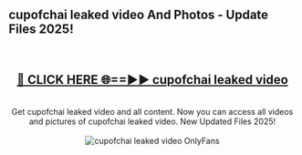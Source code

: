 <h2>cupofchai leaked video And Photos - Update Files 2025!</h2>
<br>
<div align="center">
<h2><a href="https://linkcuts.com/hfmhzwbr" rel="nofollow">🔴 CLICK HERE 🌐==►► cupofchai leaked video</a></h2>
<br>
Get cupofchai leaked video and all content. Now you can access all videos and pictures of cupofchai leaked video. New Updated Files 2025!
<br>
<br>
<a href="https://linkcuts.com/hfmhzwbr" rel="nofollow" data-target="animated-image.originalLink"><img src="https://i.ibb.co.com/WyWwxjT/player-gif2.gif" alt="cupofchai leaked video OnlyFans" style="max-width: 100%; display: inline-block;" data-target="animated-image.originalImage"></a>
</div>
<br>